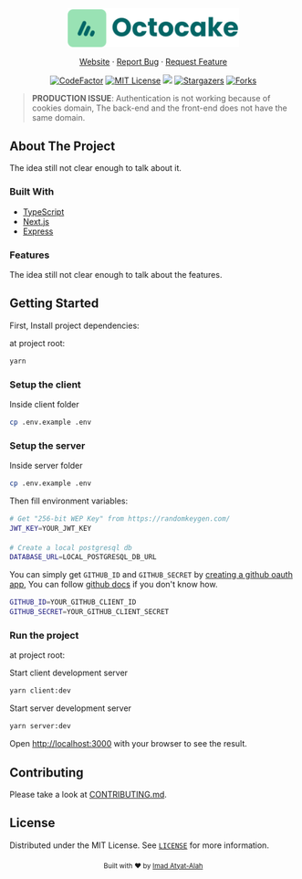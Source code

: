 <p align="center">
  <a href="https://github.com/Octocake-Dev/octocake/">
    <img src="./client/public/desktop-logo.svg" alt="Octocake logo" width="300" />
  </a>
</p>

<div align="center">

[Website][octocake-link]
·
[Report Bug][issues-link]
·
[Request Feature][issues-link]

</div>

<div align="center">

[![CodeFactor][codefactor-image]][codefactor-link]
[![MIT License][license-image]][license-link]
![][typescript-image]
[![Stargazers][stars-image]][stars-link]
[![Forks][forks-image]][forks-link]

</div>

> **PRODUCTION ISSUE**: Authentication is not working because of cookies domain, The back-end and the front-end does not have the same domain.

## About The Project

The idea still not clear enough to talk about it.

### Built With

- [TypeScript](https://www.typescriptlang.org/)
- [Next.js](https://nextjs.org/)
- [Express](https://expressjs.com/)

### Features

The idea still not clear enough to talk about the features.

## Getting Started

First, Install project dependencies:

at project root:

```bash
yarn
```

### Setup the client

Inside client folder

```bash
cp .env.example .env
```

### Setup the server

Inside server folder

```bash
cp .env.example .env
```

Then fill environment variables:

```bash
# Get "256-bit WEP Key" from https://randomkeygen.com/
JWT_KEY=YOUR_JWT_KEY

# Create a local postgresql db
DATABASE_URL=LOCAL_POSTGRESQL_DB_URL
```

You can simply get `GITHUB_ID` and `GITHUB_SECRET` by [creating a github oauth app](https://github.com/settings/applications/new), You can follow [github docs](https://docs.github.com/en/developers/apps/building-oauth-apps/creating-an-oauth-app) if you don't know how.

```bash
GITHUB_ID=YOUR_GITHUB_CLIENT_ID
GITHUB_SECRET=YOUR_GITHUB_CLIENT_SECRET
```

### Run the project

at project root:

Start client development server

```bash
yarn client:dev
```

Start server development server

```bash
yarn server:dev
```

Open [http://localhost:3000](http://localhost:3000) with your browser to see the result.

## Contributing

Please take a look at [CONTRIBUTING.md](contributing-link).

## License

Distributed under the MIT License. See [`LICENSE`](license-link) for more information.

<div align="center">
  <sub>Built with ❤️ by <a href="https://github.com/imadatyatalah">Imad Atyat-Alah</a></sub>
</div>

[octocake-link]: https://octocake.netlify.app
[codefactor-image]: https://www.codefactor.io/repository/github/octocake-dev/octocake/badge?style=for-the-badge
[codefactor-link]: https://www.codefactor.io/repository/github/octocake-dev/octocake
[license-image]: https://img.shields.io/github/license/Octocake-Dev/octocake?color=blue&style=for-the-badge
[license-link]: https://github.com/Octocake-Dev/octocake/blob/main/LICENSE
[typescript-image]: https://img.shields.io/badge/Typescript-294E80.svg?style=for-the-badge&logo=typescript
[stars-image]: https://img.shields.io/github/stars/Octocake-Dev/octocake?style=for-the-badge
[stars-link]: https://github.com/Octocake-Dev/octocake/stargazers
[forks-image]: https://img.shields.io/github/forks/Octocake-Dev/octocake?style=for-the-badge
[forks-link]: https://github.com/Octocake-Dev/octocake/network/members
[issues-link]: https://github.com/Octocake-Dev/octocake/issues
[contributing-link]: https://github.com/Octocake-Dev/octocake/blob/main/CONTRIBUTING.md
